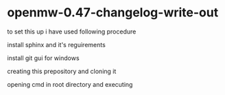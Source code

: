# openmw-0.47-changelog-write-out

to set this up i have used following procedure

install sphinx and it's reguirements

install git gui for windows

creating this prepository and cloning it

opening cmd in root directory and executing
